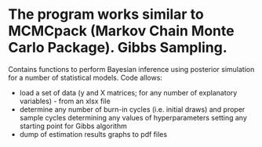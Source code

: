 # The program works similar to MCMCpack (Markov Chain Monte Carlo Package). Gibbs Sampling.
Contains functions to perform Bayesian inference using posterior simulation for a number of statistical models. Code allows: 
* load a set of data (y and X matrices; for any number of explanatory variables) - from an xlsx file 
* determine any number of burn-in cycles (i.e. initial draws) and proper sample cycles determining any values of hyperparameters setting any starting point for Gibbs algorithm
* dump of estimation results graphs to pdf files
